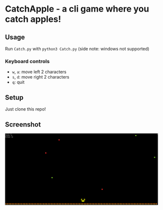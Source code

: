 # CatchApple - a cli game where you catch apples!
## Usage
Run `Catch.py` with `python3 Catch.py` (side note: windows not supported)  
### Keyboard controls
- `w`, `a`: move left 2 characters
- `s`, `d`: move right 2 characters
- `q`: quit
## Setup
Just clone this repo!
## Screenshot
![screenshot](Demo.png)